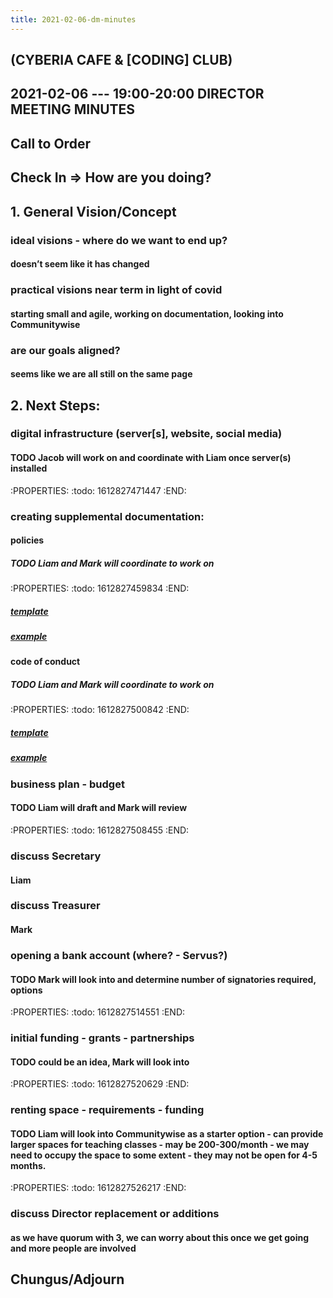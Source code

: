 ```yaml
---
title: 2021-02-06-dm-minutes
---
```


## (CYBERIA CAFE & [CODING] CLUB)
2021-02-06 --- 19:00-20:00
DIRECTOR MEETING
MINUTES
----------
## Call to Order

## Check In => How are you doing?
## 1. General Vision/Concept
### ideal visions - where do we want to end up?
#### doesn’t seem like it has changed
### practical visions near term in light of covid
#### starting small and agile, working on documentation, looking into Communitywise
### are our goals aligned?
#### seems like we are all still on the same page
## 2. Next Steps:
### digital infrastructure (server[s], website, social media)
#### TODO Jacob will work on and coordinate with Liam once server(s) installed
:PROPERTIES:
:todo: 1612827471447
:END:
### creating supplemental documentation:
#### policies
##### TODO Liam and Mark will coordinate to work on
:PROPERTIES:
:todo: 1612827459834
:END:
##### [template](https://docs.google.com/document/d/1AfWPBVYEkmFEIUNGHcWGiAWRsRlQTM4D2T6XyBLO9ss/edit?usp=sharing)
##### [example](https://docum.ents.ca./GeneralPolicies-October2018.pdf)
#### code of conduct
##### TODO Liam and Mark will coordinate to work on
:PROPERTIES:
:todo: 1612827500842
:END:
##### [template](https://docs.google.com/document/d/1kGwts6JsH_4ObXs3Kgeyum66BW12EcXqibDFv2OnKIk/edit?usp=sharing)
##### [example](https://docum.ents.ca./CodeOfConduct.pdf)
### business plan - budget
#### TODO Liam will draft and Mark will review
:PROPERTIES:
:todo: 1612827508455
:END:
### discuss Secretary
#### Liam
### discuss Treasurer
#### Mark
### opening a bank account (where? - Servus?)
#### TODO Mark will look into and determine number of signatories required, options
:PROPERTIES:
:todo: 1612827514551
:END:
### initial funding - grants - partnerships
#### TODO could be an idea, Mark will look into
:PROPERTIES:
:todo: 1612827520629
:END:
### renting space - requirements - funding
#### TODO Liam will look into Communitywise as a starter option - can provide larger spaces for teaching classes - may be 200-300/month - we may need to occupy the space to some extent - they may not be open for 4-5 months.
:PROPERTIES:
:todo: 1612827526217
:END:
### discuss Director replacement or additions
#### as we have quorum with 3, we can worry about this once we get going and more people are involved
## Chungus/Adjourn